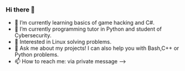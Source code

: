 ### Hi there 👋

- 🌱 I’m currently learning basics of game hacking and C#.
- 🔭 I’m currently programming tutor in Python and student of Cybersecurity.
- 💖 Interested in Linux solving problems.
- 💬 Ask me about my projects! I can also help you with Bash,C++ or Python problems.
- 📫 How to reach me: via private message
-->

